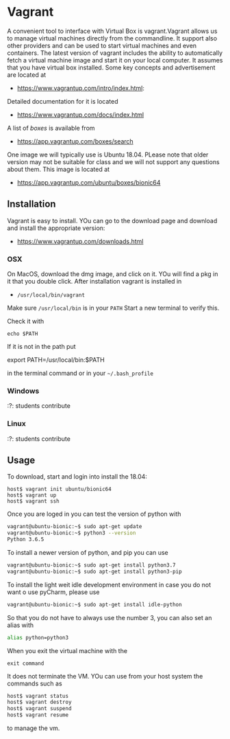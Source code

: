 # Vagrant

A convenient tool to interface with Virtual Box is vagrant.Vagrant
allows us to manage virtual machines directly from the commandline. It
support also other providers and can be used to start virtual machines
and even containers. The latest version of vagrant includes the
ability to automatically fetch a virtual machine image and start it on
your local computer. It assumes that you have virtual box installed.
Some key concepts and advertisement are located at

* <https://www.vagrantup.com/intro/index.html>:

Detailed documentation for it is located

* <https://www.vagrantup.com/docs/index.html>


A list of *boxes* is available from 

* <https://app.vagrantup.com/boxes/search>

One image we will typically use is Ubuntu 18.04. PLease note that
older version may not be suitable for class and we will not support
any questions about them. This image is located at

* <https://app.vagrantup.com/ubuntu/boxes/bionic64>

## Installation

Vagrant is easy to install. YOu can go to the download page and
download and install the appropriate version:

* <https://www.vagrantup.com/downloads.html>

### OSX

On MacOS, download the dmg image, and click on it. YOu will find a pkg
in it that you double click. After installation vagrant is installed in 

* `/usr/local/bin/vagrant`

Make sure `/usr/local/bin` is in your `PATH`
Start a new  terminal to verify this.

Check it with

```
echo $PATH
```

If it is not in the path put

export PATH=/usr/local/bin:$PATH

in the terminal command or in your `~/.bash_profile`

### Windows

:?: students contribute

### Linux

:?: students contribute

## Usage

To download, start and login into install the 18.04:

```
host$ vagrant init ubuntu/bionic64
host$ vagrant up
host$ vagrant ssh
```

Once you are loged in you can test the version of python with 

```bash
vagrant@ubuntu-bionic:~$ sudo apt-get update
vagrant@ubuntu-bionic:~$ python3 --version
Python 3.6.5
```

To install a newer version of python, and pip you can use

```bash
vagrant@ubuntu-bionic:~$ sudo apt-get install python3.7
vagrant@ubuntu-bionic:~$ sudo apt-get install python3-pip
```

To install the light weit idle development environment in case you do
not want o use pyCharm, please use 

```bash
vagrant@ubuntu-bionic:~$ sudo apt-get install idle-python
```

So that you do not have to always use the number 3, you can also set
an alias with

```bash
alias python=python3
```

When you exit the virtual machine with the

```
exit command
```

It does not terminate the VM. YOu can use from your host system the
commands such as 

```bash
host$ vagrant status
host$ vagrant destroy
host$ vagrant suspend
host$ vagrant resume
```

to manage the vm.
